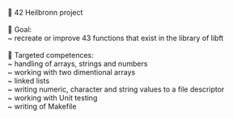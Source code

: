:rocket: 42 Heilbronn project <br />
<br />
:dart: Goal: <br />
  ~ recreate or improve 43 functions that exist in the library of libft <br />
<br />
:medal_sports: Targeted competences: <br />
  ~ handling of arrays, strings and numbers<br />
  ~ working with two dimentional arrays<br />
  ~ linked lists<br />
  ~ writing numeric, character and string values to a file descriptor<br />
  ~ working with Unit testing<br />
  ~ writing of Makefile
